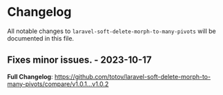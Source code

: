 # Changelog

All notable changes to `laravel-soft-delete-morph-to-many-pivots` will be documented in this file.

## Fixes minor issues. - 2023-10-17

**Full Changelog**: https://github.com/totov/laravel-soft-delete-morph-to-many-pivots/compare/v1.0.1...v1.0.2

